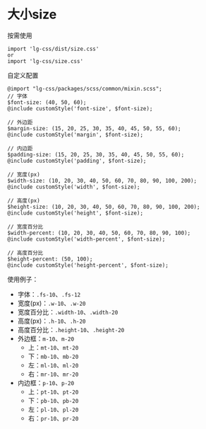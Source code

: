# 大小size

按需使用

```按需使用
import 'lg-css/dist/size.css'
or
import 'lg-css/size.css'
```

自定义配置

```自定义配置
@import "lg-css/packages/scss/common/mixin.scss";
// 字体
$font-size: (40, 50, 60);
@include customStyle('font-size', $font-size);

// 外边距
$margin-size: (15, 20, 25, 30, 35, 40, 45, 50, 55, 60);
@include customStyle('margin', $font-size);

// 内边距
$padding-size: (15, 20, 25, 30, 35, 40, 45, 50, 55, 60);
@include customStyle('padding', $font-size);

// 宽度(px)
$width-size: (10, 20, 30, 40, 50, 60, 70, 80, 90, 100, 200);
@include customStyle('width', $font-size);

// 高度(px)
$height-size: (10, 20, 30, 40, 50, 60, 70, 80, 90, 100, 200);
@include customStyle('height', $font-size);

// 宽度百分比
$width-percent: (10, 20, 30, 40, 50, 60, 70, 80, 90, 100);
@include customStyle('width-percent', $font-size);

// 高度百分比
$height-percent: (50, 100);
@include customStyle('height-percent', $font-size);
```

使用例子：

* 字体：`.fs-10`、`.fs-12`
* 宽度(px)：`.w-10`、`.w-20`
* 宽度百分比：`.width-10`、`.width-20`
* 高度(px)：`.h-10`、`.h-20`
* 高度百分比：`.height-10`、`.height-20`
* 外边框：`m-10`、`m-20`
    - 上：`mt-10`、`mt-20`
    - 下：`mb-10`、`mb-20`
    - 左：`ml-10`、`ml-20`
    - 右：`mr-10`、`mr-20`
* 内边框：`p-10`、`p-20`
    - 上：`pt-10`、`pt-20`
    - 下：`pb-10`、`pb-20`
    - 左：`pl-10`、`pl-20`
    - 右：`pr-10`、`pr-20`
